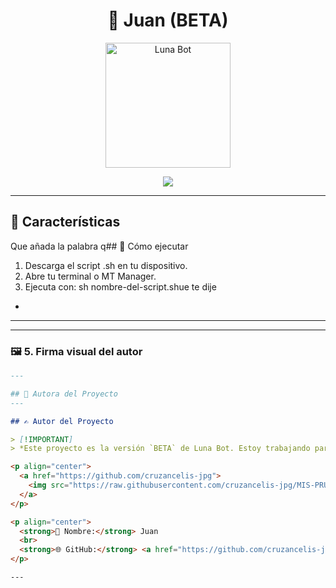 <h1 align="center">🌙 Juan (BETA)</h1>

<p align="center">
  <img src="https://files.catbox.moe/if757e.jpg" alt="Luna Bot" width="200"/>
</p>

<p align="center">
  <a href="#"><img src="https://img.shields.io/badge/Bot%20Dominicano%20con%20Flow-%23bacano-purple?style=for-the-badge&logo=whatsapp"></a>
</p>

---

## 🪻 Características

Que añada la palabra q## 🚀 Cómo ejecutar

1. Descarga el script .sh en tu dispositivo.
2. Abre tu terminal o MT Manager.
3. Ejecuta con: sh nombre-del-script.shue te dije 
- 

--- 

---

### 🖼 5. Firma visual del autor

```markdown
---

## 🌾 Autora del Proyecto
---

## ✍️ Autor del Proyecto

> [!IMPORTANT]  
> *Este proyecto es la versión `BETA` de Luna Bot. Estoy trabajando para ofrecer una mejor versión de Luna beta.*

<p align="center">
  <a href="https://github.com/cruzancelis-jpg">
    <img src="https://raw.githubusercontent.com/cruzancelis-jpg/MIS-PRUEBAS-DE-JAVASCRIPT-/main/IMG/IMG_20230926_064624.png" width="120" alt="Firma de Juan"/>
  </a>
</p>

<p align="center">
  <strong>👤 Nombre:</strong> Juan  
  <br>
  <strong>🌐 GitHub:</strong> <a href="https://github.com/cruzancelis-jpg">github.com/cruzancelis-jpg</a>
</p>

---